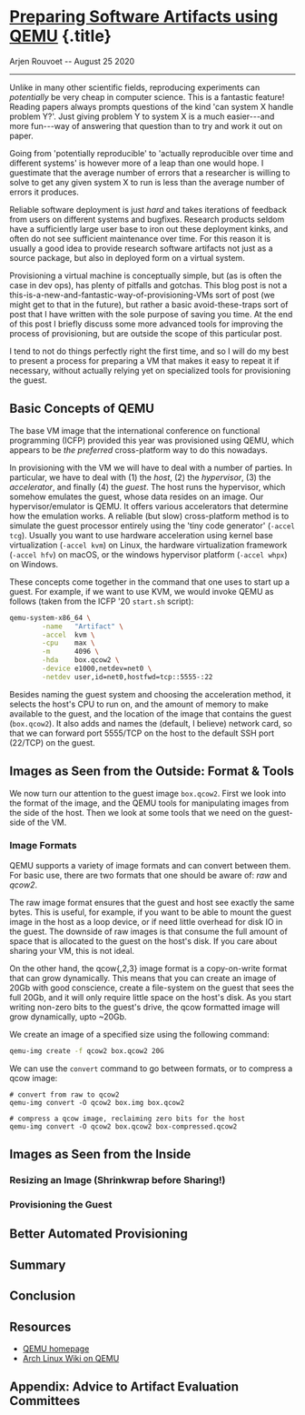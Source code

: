 # [Preparing Software Artifacts using QEMU](#/blog/artifact-vms) {.title}

Arjen Rouvoet -- August 25 2020

---

Unlike in many other scientific fields, reproducing experiments can
_potentially_ be very cheap in computer science. This is a fantastic feature!
Reading papers always prompts questions of the kind 'can system X handle problem
Y?'. Just giving problem Y to system X is a much easier---and more fun---way of
answering that question than to try and work it out on paper.

Going from 'potentially reproducible' to 'actually reproducible over time and
different systems' is however more of a leap than one would hope. I guestimate
that the average number of errors that a researcher is willing to solve to get
any given system X to run is less than the average number of errors it produces.

Reliable software deployment is just _hard_ and takes iterations of feedback
from users on different systems and bugfixes. Research products seldom have a
sufficiently large user base to iron out these deployment kinks, and often do
not see sufficient maintenance over time.
For this reason it is usually a good idea to provide research software artifacts
not just as a source package, but also in deployed form on a virtual system.

Provisioning a virtual machine is conceptually simple, but (as is often the case
in dev ops), has plenty of pitfalls and gotchas. This blog post is not a
this-is-a-new-and-fantastic-way-of-provisioning-VMs sort of post (we might get to that
in the future), but rather a basic avoid-these-traps sort of post that I have
written with the sole purpose of saving you time. At the end of this
post I briefly discuss some more advanced tools for improving the process of
provisioning, but are outside the scope of this particular post.

I tend to not do things perfectly right the first time, and so I will do my best
to present a process for preparing a VM that makes it easy to repeat it if
necessary, without actually relying yet on specialized tools for provisioning
the guest.

## Basic Concepts of QEMU

The base VM image that the international conference on functional programming
(ICFP) provided this year was provisioned using QEMU, which appears to be
_the preferred_ cross-platform way to do this nowadays.

In provisioning with the VM we will have to deal with a number of parties.  In
particular, we have to deal with (1) the _host_, (2) the _hypervisor_, (3) the
_accelerator_, and finally (4) the _guest_. The host runs the hypervisor, which
somehow emulates the guest, whose data resides on an image. Our
hypervisor/emulator is QEMU. It offers various accelerators that determine how
the emulation works. A reliable (but slow) cross-platform method is to simulate
the guest processor entirely using the 'tiny code generator' (`-accel tcg`).
Usually you want to use hardware acceleration using kernel base virtualization
(`-accel kvm`) on Linux, the hardware virtualization framework (`-accel hfv`) on
macOS, or the windows hypervisor platform (`-accel whpx`) on Windows.

These concepts come together in the command that one uses to start up a guest.
For example, if we want to use KVM, we would invoke QEMU as follows
(taken from the ICFP '20 `start.sh` script):

```bash
qemu-system-x86_64 \
        -name   "Artifact" \
        -accel  kvm \
        -cpu    max \
        -m      4096 \
        -hda    box.qcow2 \
        -device e1000,netdev=net0 \
        -netdev user,id=net0,hostfwd=tcp::5555-:22
```

Besides naming the guest system and choosing the acceleration method, it selects
the host's CPU to run on, and the amount of memory to make available to the
guest, and the location of the image that contains the guest (`box.qcow2`). It
also adds and names the (default, I believe) network card, so that we can
forward port 5555/TCP on the host to the default SSH port (22/TCP) on the guest.

## Images as Seen from the Outside: Format & Tools

We now turn our attention to the guest image `box.qcow2`. First we look into
the format of the image, and the QEMU tools for manipulating images from the
side of the host. Then we look at some tools that we need on the guest-side of
the VM.

### Image Formats

QEMU supports a variety of image formats and can convert between them.
For basic use, there are two formats that one should be aware of: _raw_ and
_qcow2_.

The raw image format ensures that the guest and host see exactly the same
bytes. This is useful, for example, if you want to be able to mount the guest
image in the host as a loop device, or if need little overhead for disk IO
in the guest. The downside of raw images is that consume the full
amount of space that is allocated to the guest on the host's disk. If you care
about sharing your VM, this is not ideal.

On the other hand, the qcow{,2,3} image format is a copy-on-write format that
can grow dynamically. This means that you can create an image of 20Gb with good
conscience, create a file-system on the guest that sees the full 20Gb, and it
will only require little space on the host's disk. As you start writing non-zero
bits to the guest's drive, the qcow formatted image will grow dynamically, upto
~20Gb.

We create an image of a specified size using the following command:

```bash
qemu-img create -f qcow2 box.qcow2 20G
```

We can use the `convert` command to go between formats, or to compress a qcow
image:

```
# convert from raw to qcow2
qemu-img convert -O qcow2 box.img box.qcow2

# compress a qcow image, reclaiming zero bits for the host
qemu-img convert -O qcow2 box.qcow2 box-compressed.qcow2
```

## Images as Seen from the Inside

### Resizing an Image (Shrinkwrap before Sharing!)

### Provisioning the Guest

## Better Automated Provisioning

## Summary

## Conclusion

## Resources

- [QEMU homepage](https://www.qemu.org/)
- [Arch Linux Wiki on QEMU](https://wiki.archlinux.org/index.php/QEMU)

## Appendix: Advice to Artifact Evaluation Committees

